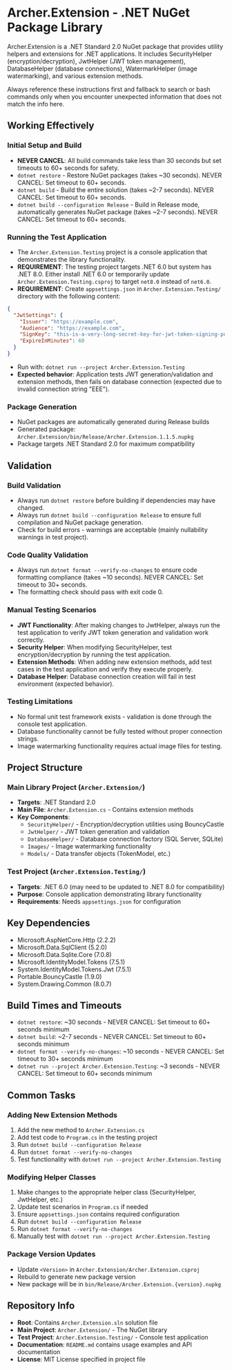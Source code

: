 # Archer.Extension - .NET NuGet Package Library

Archer.Extension is a .NET Standard 2.0 NuGet package that provides utility helpers and extensions for .NET applications. It includes SecurityHelper (encryption/decryption), JwtHelper (JWT token management), DatabaseHelper (database connections), WatermarkHelper (image watermarking), and various extension methods.

Always reference these instructions first and fallback to search or bash commands only when you encounter unexpected information that does not match the info here.

## Working Effectively

### Initial Setup and Build
- **NEVER CANCEL**: All build commands take less than 30 seconds but set timeouts to 60+ seconds for safety.
- `dotnet restore` - Restore NuGet packages (takes ~30 seconds). NEVER CANCEL: Set timeout to 60+ seconds.
- `dotnet build` - Build the entire solution (takes ~2-7 seconds). NEVER CANCEL: Set timeout to 60+ seconds.
- `dotnet build --configuration Release` - Build in Release mode, automatically generates NuGet package (takes ~2-7 seconds). NEVER CANCEL: Set timeout to 60+ seconds.

### Running the Test Application
- The `Archer.Extension.Testing` project is a console application that demonstrates the library functionality.
- **REQUIREMENT**: The testing project targets .NET 6.0 but system has .NET 8.0. Either install .NET 6.0 or temporarily update `Archer.Extension.Testing.csproj` to target `net8.0` instead of `net6.0`.
- **REQUIREMENT**: Create `appsettings.json` in `Archer.Extension.Testing/` directory with the following content:
```json
{
  "JwtSettings": {
    "Issuer": "https://example.com",
    "Audience": "https://example.com",
    "SignKey": "this-is-a-very-long-secret-key-for-jwt-token-signing-purpose-only",
    "ExpireInMinutes": 60
  }
}
```
- Run with: `dotnet run --project Archer.Extension.Testing`
- **Expected behavior**: Application tests JWT generation/validation and extension methods, then fails on database connection (expected due to invalid connection string "EEE").

### Package Generation
- NuGet packages are automatically generated during Release builds
- Generated package: `Archer.Extension/bin/Release/Archer.Extension.1.1.5.nupkg`
- Package targets .NET Standard 2.0 for maximum compatibility

## Validation

### Build Validation
- Always run `dotnet restore` before building if dependencies may have changed.
- Always run `dotnet build --configuration Release` to ensure full compilation and NuGet package generation.
- Check for build errors - warnings are acceptable (mainly nullability warnings in test project).

### Code Quality Validation
- Always run `dotnet format --verify-no-changes` to ensure code formatting compliance (takes ~10 seconds). NEVER CANCEL: Set timeout to 30+ seconds.
- The formatting check should pass with exit code 0.

### Manual Testing Scenarios
- **JWT Functionality**: After making changes to JwtHelper, always run the test application to verify JWT token generation and validation work correctly.
- **Security Helper**: When modifying SecurityHelper, test encryption/decryption by running the test application.
- **Extension Methods**: When adding new extension methods, add test cases in the test application and verify they execute properly.
- **Database Helper**: Database connection creation will fail in test environment (expected behavior).

### Testing Limitations
- No formal unit test framework exists - validation is done through the console test application.
- Database functionality cannot be fully tested without proper connection strings.
- Image watermarking functionality requires actual image files for testing.

## Project Structure

### Main Library Project (`Archer.Extension/`)
- **Targets**: .NET Standard 2.0
- **Main File**: `Archer.Extension.cs` - Contains extension methods
- **Key Components**:
  - `SecurityHelper/` - Encryption/decryption utilities using BouncyCastle
  - `JwtHelper/` - JWT token generation and validation
  - `DatabaseHelper/` - Database connection factory (SQL Server, SQLite)
  - `Images/` - Image watermarking functionality
  - `Models/` - Data transfer objects (TokenModel, etc.)

### Test Project (`Archer.Extension.Testing/`)
- **Targets**: .NET 6.0 (may need to be updated to .NET 8.0 for compatibility)
- **Purpose**: Console application demonstrating library functionality
- **Requirements**: Needs `appsettings.json` for configuration

## Key Dependencies
- Microsoft.AspNetCore.Http (2.2.2)
- Microsoft.Data.SqlClient (5.2.0)
- Microsoft.Data.Sqlite.Core (7.0.8)
- Microsoft.IdentityModel.Tokens (7.5.1)
- System.IdentityModel.Tokens.Jwt (7.5.1)
- Portable.BouncyCastle (1.9.0)
- System.Drawing.Common (8.0.7)

## Build Times and Timeouts
- `dotnet restore`: ~30 seconds - NEVER CANCEL: Set timeout to 60+ seconds minimum
- `dotnet build`: ~2-7 seconds - NEVER CANCEL: Set timeout to 60+ seconds minimum
- `dotnet format --verify-no-changes`: ~10 seconds - NEVER CANCEL: Set timeout to 30+ seconds minimum
- `dotnet run --project Archer.Extension.Testing`: ~3 seconds - NEVER CANCEL: Set timeout to 60+ seconds minimum

## Common Tasks

### Adding New Extension Methods
1. Add the new method to `Archer.Extension.cs`
2. Add test code to `Program.cs` in the testing project
3. Run `dotnet build --configuration Release`
4. Run `dotnet format --verify-no-changes`
5. Test functionality with `dotnet run --project Archer.Extension.Testing`

### Modifying Helper Classes
1. Make changes to the appropriate helper class (SecurityHelper, JwtHelper, etc.)
2. Update test scenarios in `Program.cs` if needed
3. Ensure `appsettings.json` contains required configuration
4. Run `dotnet build --configuration Release`
5. Run `dotnet format --verify-no-changes`
6. Manually test with `dotnet run --project Archer.Extension.Testing`

### Package Version Updates
- Update `<Version>` in `Archer.Extension/Archer.Extension.csproj`
- Rebuild to generate new package version
- New package will be in `bin/Release/Archer.Extension.{version}.nupkg`

## Repository Info
- **Root**: Contains `Archer.Extension.sln` solution file
- **Main Project**: `Archer.Extension/` - The NuGet library
- **Test Project**: `Archer.Extension.Testing/` - Console test application
- **Documentation**: `README.md` contains usage examples and API documentation
- **License**: MIT License specified in project file
